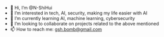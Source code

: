 - 👋 Hi, I’m @N-ShiHui
- 👀 I’m interested in tech, AI, security, making my life easier with AI
- 🌱 I’m currently learning AI, machine learning, cybersecurity 
- 💞️ I’m looking to collaborate on projects related to the above mentioned
- 📫 How to reach me: gsh.bomb@gmail.com

<!---
N-ShiHui/N-ShiHui is a ✨ special ✨ repository because its `README.md` (this file) appears on your GitHub profile.
You can click the Preview link to take a look at your changes.
--->
